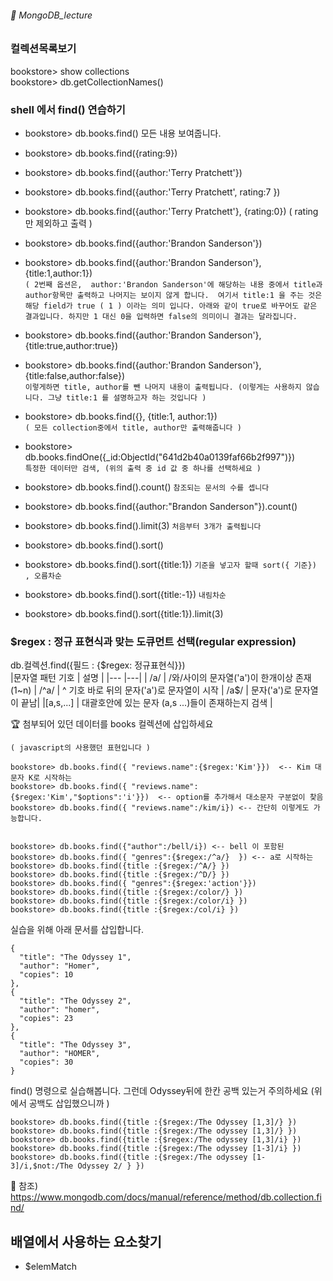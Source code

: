 ###### :cactus:  MongoDB_lecture

### 컬렉션목록보기
bookstore> show collections   
bookstore> db.getCollectionNames()  

### shell 에서 find() 연습하기
- bookstore> db.books.find()  모든 내용 보여줍니다. 
- bookstore> db.books.find({rating:9})
- bookstore> db.books.find({author:'Terry Pratchett'})
- bookstore> db.books.find({author:'Terry Pratchett', rating:7 })
- bookstore> db.books.find({author:'Terry Pratchett'}, {rating:0}) ( rating 만 제외하고 출력 )
- bookstore> db.books.find({author:'Brandon Sanderson'})
- bookstore> db.books.find({author:'Brandon Sanderson'}, {title:1,author:1})   
``` ( 2번째 옵션은,  author:'Brandon Sanderson'에 해당하는 내용 중에서 title과 author항목만 출력하고 나머지는 보이지 않게 합니다.  여기서 title:1 을 주는 것은 해당 field가 true ( 1 ) 이라는 의미 입니다. 아래와 같이 true로 바꾸어도 같은 결과입니다. 하지만 1 대신 0을 입력하면 false의 의미이니 결과는 달라집니다.   ```
- bookstore> db.books.find({author:'Brandon Sanderson'}, {title:true,author:true})
- bookstore> db.books.find({author:'Brandon Sanderson'}, {title:false,author:false})     
``` 이렇게하면 title, author를 뺀 나머지 내용이 출력됩니다. (이렇게는 사용하지 않습니다. 그냥 title:1 를 설명하고자 하는 것입니다 ) ```


- bookstore> db.books.find({}, {title:1, author:1})   
```( 모든 collection중에서 title, author만 출력해줍니다 )   ```
- bookstore> db.books.findOne({_id:ObjectId("641d2b40a0139faf66b2f997")})    
  ``` 특정한 데이터만 검색, (위의 출력 중 id 값 중 하나를 선택하세요 ) ```
- bookstore> db.books.find().count()
``` 참조되는 문서의 수를 셉니다 ```
- bookstore> db.books.find({author:"Brandon Sanderson"}).count()
- bookstore> db.books.find().limit(3) 
``` 처음부터 3개가 출력됩니다 ```
- bookstore> db.books.find().sort()
- bookstore> db.books.find().sort({title:1})  ``` 기준을 넣고자 할때 sort({ 기준}) , 오름차순 ```
- bookstore> db.books.find().sort({title:-1}) ``` 내림차순 ``` 
- bookstore> db.books.find().sort({title:1}).limit(3)   



### $regex : 정규 표현식과 맞는 도큐먼트 선택(regular expression)

db.컬렉션.find({필드 : {$regex: 정규표현식}})   
|문자열 패턴 기호 | 설명 |
|--- |---|
| /a/ | /와/사이의 문자열('a')이 한개이상 존재 (1~n)
| /^a/ | ^ 기호 바로 뒤의 문자('a')로 문자열이 시작
| /a$/ | 문자('a')로 문자열이 끝남|
|[a,s,...] | 대괄호안에 있는 문자 (a,s ...)들이 존재하는지 검색 | 


:trophy: 첨부되어 있던 데이터를 books 컬렉션에 삽입하세요  
```  
( javascript의 사용했던 표현입니다 )

bookstore> db.books.find({ "reviews.name":{$regex:'Kim'}})  <-- Kim 대문자 K로 시작하는
bookstore> db.books.find({ "reviews.name":{$regex:'Kim',"$options":'i'}})  <-- option를 추가해서 대소문자 구분없이 찾음
bookstore> db.books.find({ "reviews.name":/kim/i}) <-- 간단히 이렇게도 가능합니다.


bookstore> db.books.find({"author":/bell/i}) <-- bell 이 포함된
bookstore> db.books.find({ "genres":{$regex:/^a/}  }) <-- a로 시작하는 
bookstore> db.books.find({title :{$regex:/^A/} }) 
bookstore> db.books.find({title :{$regex:/^D/} })
bookstore> db.books.find({ "genres":{$regex:'action'}})
bookstore> db.books.find({title :{$regex:/color/} })
bookstore> db.books.find({title :{$regex:/color/i} })
bookstore> db.books.find({title :{$regex:/col/i} })
```

실습을 위해 아래 문서를 삽입합니다. 
```
{
  "title": "The Odyssey 1",
  "author": "Homer",
  "copies": 10
},
{
  "title": "The Odyssey 2",
  "author": "homer",
  "copies": 23
},
{
  "title": "The Odyssey 3",
  "author": "HOMER",
  "copies": 30
}
```
find() 명령으로 실습해봅니다. 그런데 Odyssey뒤에 한칸 공백 있는거 주의하세요 (위에서 공백도 삽입했으니까 )   
```
bookstore> db.books.find({title :{$regex:/The Odyssey [1,3]/} })
bookstore> db.books.find({title :{$regex:/The odyssey [1,3]/} })
bookstore> db.books.find({title :{$regex:/The odyssey [1,3]/i} })
bookstore> db.books.find({title :{$regex:/The odyssey [1-3]/i} })
bookstore> db.books.find({title :{$regex:/The odyssey [1-3]/i,$not:/The Odyssey 2/ } })
```  

📝 참조)
https://www.mongodb.com/docs/manual/reference/method/db.collection.find/

## 배열에서 사용하는 요소찾기
- $elemMatch 


